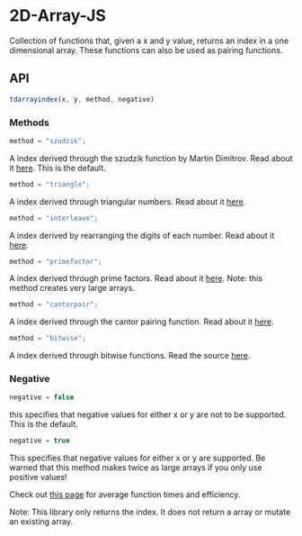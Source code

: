 # 2D-Array-JS

Collection of functions that, given a x and y value, returns an index in a one dimensional array. These functions can also be used as pairing functions.

## API

```javascript
tdarrayindex(x, y, method, negative)
```
### Methods

```javascript
method = "szudzik";
```

A index derived through the szudzik function by Martin Dimitrov. Read about it [here](https://codepen.io/sachmata/post/elegant-pairing). This is the default.

```javascript
method = "triangle";
```

A index derived through triangular numbers. Read about it [here](https://en.wikipedia.org/wiki/Hilbert%27s_paradox_of_the_Grand_Hotel#Triangular_number_method).

```javascript
method = "interleave";
```

A index derived by rearranging the digits of each number. Read about it [here](https://en.wikipedia.org/wiki/Hilbert%27s_paradox_of_the_Grand_Hotel#Interleaving_method).


```javascript
method = "primefactor";
```

A index derived through prime factors. Read about it [here](https://en.wikipedia.org/wiki/Hilbert%27s_paradox_of_the_Grand_Hotel#Prime_factorization_method). Note: this method creates very large arrays.

```javascript
method = "cantorpair";
```

A index derived through the cantor pairing function. Read about it [here](https://en.wikipedia.org/wiki/Pairing_function).

```javascript
method = "bitwise";
```

A index derived through bitwise functions. Read the source [here](https://gist.github.com/KenanSulayman/7720542).

### Negative

```javascript
negative = false
```
this specifies that negative values for either x or y are not to be supported. This is the default.

```javascript
negative = true
```
This specifies that negative values for either x or y are supported. Be warned that this method makes twice as large arrays if you only use positive values!

Check out [this page](https://thegreatrambler.github.io/2D-Array-JS/demo.html) for average function times and efficiency.

Note: This library only returns the index. It does not return a array or mutate an existing array.
